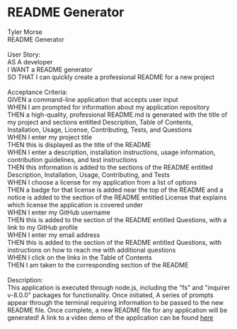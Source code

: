 # README Generator
Tyler Morse<br>
README Generator<br>
<br>
User Story:<br>
AS A developer<br>
I WANT a README generator<br>
SO THAT I can quickly create a professional README for a new project<br>
<br>
Acceptance Criteria:<br>
GIVEN a command-line application that accepts user input<br>
WHEN I am prompted for information about my application repository<br>
THEN a high-quality, professional README.md is generated with the title of my project and sections entitled Description, Table of Contents,<br>
Installation, Usage, License, Contributing, Tests, and Questions<br>
WHEN I enter my project title<br>
THEN this is displayed as the title of the README<br>
WHEN I enter a description, installation instructions, usage information, contribution guidelines, and test instructions<br>
THEN this information is added to the sections of the README entitled Description, Installation, Usage, Contributing, and Tests<br>
WHEN I choose a license for my application from a list of options<br>
THEN a badge for that license is added near the top of the README and a notice is added to the section of the README entitled License that explains which license the application is covered under<br>
WHEN I enter my GitHub username<br>
THEN this is added to the section of the README entitled Questions, with a link to my GitHub profile<br>
WHEN I enter my email address<br>
THEN this is added to the section of the README entitled Questions, with instructions on how to reach me with additional questions<br>
WHEN I click on the links in the Table of Contents<br>
THEN I am taken to the corresponding section of the README<br>
<br>
Description:<br>
This application is executed through node.js, including the "fs" and "inquirer v-8.0.0" packages for functionality. Once initiated, A series of prompts appear through the terminal requiring information to be passed to the new README file. Once complete, a new README file for any application will be generated!
A link to a video demo of the application can be found <a href="https://tmorse2222.github.io/Tyler-M.-Portfolio/">here</a>